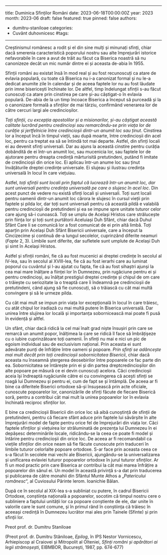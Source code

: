 
---
title: Duminica Sfinților Români
date: 2023-06-18T00:00:00Z
year: 2023
month: 2023-06
draft: false
featured: true
pinned: false
authors: 
  - dumitru-staniloae
categories:
  - Cuvânt duhovnicesc
#tags:
---
Creștinismul românesc a rodit și el din sine mulți și minunați sfinți, chiar dacă smerenia caracteristică poporului nostru sau alte împrejurări istorice nefavorabile în care a avut de trăit au făcut ca Biserica noastră să nu canonizeze decât un mic număr dintre ei și aceasta de-abia în 1955.

Sfinții români au existat însă în mod real și au fost recunoscuți ca atare de evlavia populară, cu toate că Biserica nu i-a canonizat formal și nu le-a dedicat anumite zile în calendar și de aceea faptele lor nu au fost lăudate prin imne bisericești închinate lor. De altfel, timp îndelungat sfinții s-au făcut cunoscuți ca atare prin cinstirea pe care și-au câștigat-o în evlavia populară. De-abia de la un timp încoace Biserica a început să purceadă și la o canonizare formală a sfinților de mai târziu, confirmând venerarea lor de către cercuri largi ale credincioșilor.

_Toți sfinții, cu excepția apostolilor și a misionarilor, și-au câștigat această calitate lucrând pentru credincioși sau remarcându-se prin viața lor de curăție și jertfelnicie între credincioșii dintr-un anumit loc sau ținut_. Cinstirea lor a început încă în timpul vieții, sau după moarte, între credincioșii din acel loc, pentru ca treptat ea să se întindă tot mai departe. Astfel, din sfinți locali ei au devenit sfinți universali. Dar au ajuns la această cinstire pentru curăția dobândită de ei într-un anumit loc, sau mucenicia lor, sau faptele lor de ajutorare pentru dreapta credință mărturisită pretutindeni, putând fi imitate de credincioșii din orice loc. Ei aplicau într-un anume loc sau ținut învățăturile dreptei credințe universale. Ei slujeau și ilustrau credința universală în locul în care viețuiau.

Astfel, _toți sfinții sunt locali prin faptul că lucrează într-un anumit loc, dar sunt universali pentru credința universală pe care o slujesc în acel loc_. Din acest punct de vedere nu există sfinți locali și universali. Toți sunt locali pentru oamenii dintr-un anumit loc cărora le slujesc în cursul vieții prin faptele și pilda lor, dar toți sunt universali pentru că această pildă e valabilă pentru credincioșii de pretutindeni și ea se impune spre unitate tuturor celor care ajung să-i cunoască. Toți se umplu de Același Hristos care strălucește prin ființa lor și toți sunt purtătorii Aceluiași Duh Sfânt, chiar dacă Duhul Sfânt Care li se comunică lor a fost comunicat de ei prin altă limbă. Toți aparțin prin Același Duh Sfânt Bisericii universale, care a început la Cincizecime și continuă de-a lungul secolelor, cuprinzând diferite neamuri (_Fapte_ 2, 3). Limbile sunt diferite, dar sufletele sunt umplute de Același Duh și simt în Același Hristos.

Astfel și sfinții români, fie că au fost mucenici ai dreptei credințe în secolul al IV-lea, sau în secolul al XVIII-lea, fie că au fost ierarhi care au luminat poporul cu cuvântul și l-au ajutat cu fapta, fie că au fost sihaștri ajunși la cea mai mare înălțare a ființei lor în Dumnezeu, prin rugăciune pentru ei și pentru credincioși, au înălțat prestigiul dreptei credințe și chipul de om care o trăiește cu seriozitate la o treaptă care îi îndeamnă pe credincioșii de pretutindeni, când ajung să fie cunoscuți, să o trăiască cu cât mai multă convingere și să le urmeze pilda.

Cu cât mai mult se impun prin viața lor excepțională în locul în care trăiesc, cu atât chipul lor iradiază cu mai multă putere în Biserica universală. Dar unirea între slujirea lor locală și importanța sobornicească mai poate fi pusă în evidență și altfel.

Un sfânt, chiar dacă ridică la cel mai înalt grad niște însușiri prin care se remarcă un anumit popor, înălțimea la care se ridică îl face să îmbrățișeze cu o iubire cuprinzătoare toți oamenii. În sfinți nu mai e nici un pic de egoism individual sau de exclusivism național. Prin aceasta ei sunt adevărate punți de înfrățire între oameni și popoare. _Prin sfinți se adâncește mai mult decât prin toți credincioșii sobornicitatea Bisericii_, chiar dacă aceasta nu înseamnă ștergerea deosebirilor între popoarele ce fac parte din ea. Sobornicitatea se întărește prin ei și din partea dreptcredincioșilor din alte popoare pe măsură ce ei devin cunoscuți acelora. Căci credincioșii aceia își îndreaptă rugăciunile către ei cu convingerea că acești sfinți se roagă lui Dumnezeu și pentru ei, cum de fapt se și întâmplă. De aceea ar fi bine ca diferitele Biserici ortodoxe să-și însușească prin acte oficiale, cunoscute popoarelor lor, canonizările de sfinți făcute de fiecare Biserică soră, pentru a contribui cât mai mult la unirea popoarelor lor în evlavia închinată reciproc sfinților lor.

E bine ca credincioșii Bisericii din orice loc să aibă cunoștință de sfinții de pretutindeni, pentru că fiecare sfânt aduce prin faptele lui săvârșite în alte împrejurări model de fapte pentru orice fel de împrejurări din viața lor. Căci faptele sfinților și viețuirea lor străluminată de prezența lui Dumnezeu în ei depășesc determinările locale, ridicându-se la ceea ce poate fi model și întărire pentru credincioșii din orice loc. De aceea ar fi recomandabil ca viețile sfinților din orice neam să fie făcute cunoscute prin traduceri în limbile tuturor celorlalte popoare ortodoxe. S-ar face prin aceasta ceea ce s-a făcut în secolele mai vechi ale Bisericii, ajungându-se la universalizarea și unificarea evlaviei tuturor popoarelor ortodoxe în jurul tuturor sfinților. Ar fi un mod practic prin care Biserica ar contribui la cât mai marea înfrățire a popoarelor din sânul ei. Un model în această privință s-a dat prin traducerea și publicarea de către monahii din Sfântul Munte Athos a „_Patericului românesc_“, al Cuviosului Părinte Ierom. Ioanichie Bălan.

După ce în secolul al XIX-lea s-a subliniat cu putere, în cadrul Bisericii Ortodoxe, conștiința națională a popoarelor, socotim că timpul nostru cere o subliniere a faptului unității lor ca popoare conștiente de ele, dar unite în valorile care le sunt comune, și în primul rând în conștiința că trăiesc în aceeași credință în Dumnezeu lucrător mai ales prin Tainele (Sfinte) și prin sfinții lor.

Preot prof. dr. Dumitru Staniloae

(Preot prof. dr. Dumitru Stăniloae, _Epilog_, în IPS Nestor Vornicescu, Arhiepiscop al Craiovei și Mitropolit al Olteniei, _Sfinți români și apărători ai legii strămoșești_, EIBMBOR, București, 1987, pp. 674-677)